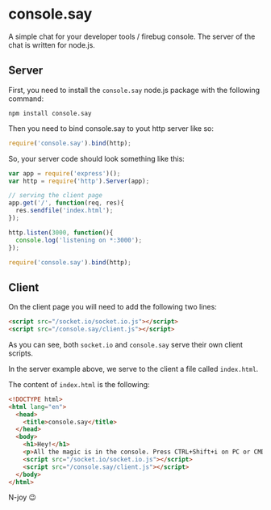 # console.say

A simple chat for your developer tools / firebug console. The server of the chat is written for node.js.

## Server

First, you need to install the `console.say` node.js package with the following command:

`npm install console.say`

Then you need to bind console.say to yout http server like so:

```javascript
require('console.say').bind(http);
```

So, your server code should look something like this:

```javascript
var app = require('express')();
var http = require('http').Server(app);

// serving the client page
app.get('/', function(req, res){
  res.sendfile('index.html');
});

http.listen(3000, function(){
  console.log('listening on *:3000');
});

require('console.say').bind(http);
```

## Client

On the client page you will need to add the following two lines:

```html
<script src="/socket.io/socket.io.js"></script>
<script src="/console.say/client.js"></script>

```

As you can see, both `socket.io` and `console.say` serve their own client scripts.

In the server example above, we serve to the client a file called `index.html`.

The content of `index.html` is the following:

```html
<!DOCTYPE html>
<html lang="en">
  <head>
    <title>console.say</title>
  </head>
  <body>
    <h1>Hey!</h1>
    <p>All the magic is in the console. Press CTRL+Shift+i on PC or CMD+ALT+i on Mac to open the console.</p>
    <script src="/socket.io/socket.io.js"></script>
    <script src="/console.say/client.js"></script>
  </body>
</html>

```

N-joy :wink:
